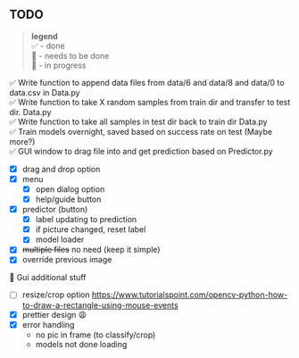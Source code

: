 ## TODO
> **legend** <br> 
✅ - done <br>
🔳 - needs to be done<br>
💬 - in progress<br>

✅ Write function to append data files from data/6 and data/8 and data/0 to data.csv in Data.py<br>
✅ Write function to take X random samples from train dir and transfer to test dir. Data.py<br>
✅ Write function to take all samples in test dir back to train dir Data.py <br>
✅ Train models overnight, saved based on success rate on test (Maybe more?) <br>
✅ GUI window to drag file into and get prediction based on Predictor.py <br>
- [x] drag and drop option
- [x] menu
  - [x] open dialog option
  - [x] help/guide button
- [x] predictor (button)
  - [x] label updating to prediction
  - [x] if picture changed, reset label
  - [x] model loader
- [x] ~~multiple files~~ no need (keep it simple)
- [x] override previous image<br>

💬 Gui additional stuff
- [ ] resize/crop option https://www.tutorialspoint.com/opencv-python-how-to-draw-a-rectangle-using-mouse-events
- [x] prettier design 😩
- [x] error handling   <br>
  - no pic in frame (to classify/crop)
  - models not done loading

